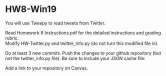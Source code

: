 # HW8-Win19

You will use Tweepy to read tweets from Twitter.  

Read Homework 8 Instructions.pdf for the detailed instructions and grading rubric.  
Modify HW-Twitter.py and twitter_info.py (do not turn this modified file in).

Do at least 3 new commits.  Push the changes to your github repository (but not the twitter_info.py file).  Be sure to include your JSON cache file: 

Add a link to your repository on Canvas.  
